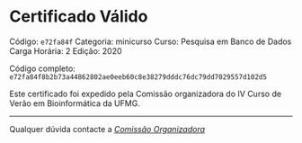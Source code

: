 # Certificado Válido

Código: `e72fa84f`
Categoria: minicurso
Curso: Pesquisa em Banco de Dados
Carga Horária: 2
Edição: 2020


Código completo: `e72fa84f8b2b73a44862802ae0eeb60c8e38279dddc76dc79dd7029557d102d5`


Este certificado foi expedido pela Comissão organizadora do IV Curso de Verão em Bioinformática da UFMG.

----

Qualquer dúvida contacte a [_Comissão Organizadora_](<mailto:cursobioinfoufmg@gmail.com$subject=[Certificados]>)

